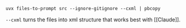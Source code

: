 ```
uvx files-to-prompt src --ignore-gitignore --cxml | pbcopy
```

`--cxml` turns the files into xml structure that works best with [[Claude]].